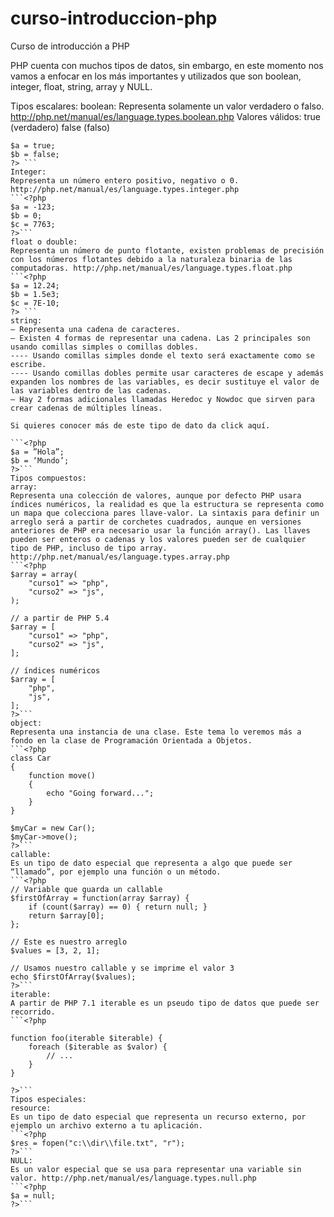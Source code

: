 # curso-introduccion-php
 Curso de introducción a PHP

PHP cuenta con muchos tipos de datos, sin embargo, en este momento nos vamos a enfocar en los más importantes y utilizados que son boolean, integer, float, string, array y NULL.

Tipos escalares:
boolean:
Representa solamente un valor verdadero o falso. http://php.net/manual/es/language.types.boolean.php
Valores válidos: true (verdadero) false (falso)
``` <?php
$a = true; 
$b = false; 
?> ```
Integer:
Representa un número entero positivo, negativo o 0. http://php.net/manual/es/language.types.integer.php
```<?php
$a = -123;
$b = 0;
$c = 7763;
?>```
float o double:
Representa un número de punto flotante, existen problemas de precisión con los números flotantes debido a la naturaleza binaria de las computadoras. http://php.net/manual/es/language.types.float.php
```<?php
$a = 12.24; 
$b = 1.5e3; 
$c = 7E-10;
?> ```
string:
– Representa una cadena de caracteres.
– Existen 4 formas de representar una cadena. Las 2 principales son usando comillas simples o comillas dobles.
---- Usando comillas simples donde el texto será exactamente como se escribe.
---- Usando comillas dobles permite usar caracteres de escape y además expanden los nombres de las variables, es decir sustituye el valor de las variables dentro de las cadenas.
– Hay 2 formas adicionales llamadas Heredoc y Nowdoc que sirven para crear cadenas de múltiples líneas.

Si quieres conocer más de este tipo de dato da click aquí.

```<?php
$a = ”Hola”; 
$b = ‘Mundo’; 
?>```
Tipos compuestos:
array:
Representa una colección de valores, aunque por defecto PHP usara índices numéricos, la realidad es que la estructura se representa como un mapa que colecciona pares llave-valor. La sintaxis para definir un arreglo será a partir de corchetes cuadrados, aunque en versiones anteriores de PHP era necesario usar la función array(). Las llaves pueden ser enteros o cadenas y los valores pueden ser de cualquier tipo de PHP, incluso de tipo array. http://php.net/manual/es/language.types.array.php
```<?php
$array = array(
    "curso1" => "php",
    "curso2" => "js",
);

// a partir de PHP 5.4
$array = [
    "curso1" => "php",
    "curso2" => "js",
];

// índices numéricos
$array = [
    "php",
    "js",
];
?>```
object:
Representa una instancia de una clase. Este tema lo veremos más a fondo en la clase de Programación Orientada a Objetos.
```<?php
class Car
{
    function move()
    {
        echo "Going forward..."; 
    }
}

$myCar = new Car();
$myCar->move();
?>```
callable:
Es un tipo de dato especial que representa a algo que puede ser “llamado”, por ejemplo una función o un método.
```<?php
// Variable que guarda un callable
$firstOfArray = function(array $array) {
    if (count($array) == 0) { return null; }
    return $array[0];
};

// Este es nuestro arreglo
$values = [3, 2, 1];

// Usamos nuestro callable y se imprime el valor 3
echo $firstOfArray($values);
?>```
iterable:
A partir de PHP 7.1 iterable es un pseudo tipo de datos que puede ser recorrido.
```<?php

function foo(iterable $iterable) {
    foreach ($iterable as $valor) {
        // ...
    } 
}

?>```
Tipos especiales:
resource:
Es un tipo de dato especial que representa un recurso externo, por ejemplo un archivo externo a tu aplicación.
```<?php
$res = fopen("c:\\dir\\file.txt", "r");
?>```
NULL:
Es un valor especial que se usa para representar una variable sin valor. http://php.net/manual/es/language.types.null.php
```<?php
$a = null; 
?>```
